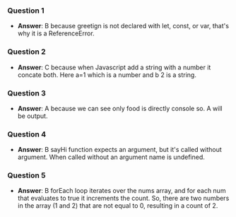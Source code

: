 ### Question 1

- **Answer**: B because greetign is not declared with let, const, or var, that's why it is a ReferenceError.

### Question 2

- **Answer**: C because when Javascript add a string with a number it concate both. Here a=1 which is a number and b 2 is a string.

### Question 3

- **Answer**: A because we can see only food is directly console so. A will be output.

### Question 4

- **Answer**: B sayHi function expects an argument, but it's called without argument. When called without an argument name is undefined.

### Question 5

- **Answer**: B forEach loop iterates over the nums array, and for each num that evaluates to true it increments the count. So, there are two numbers in the array (1 and 2) that are not equal to 0, resulting in a count of 2.
